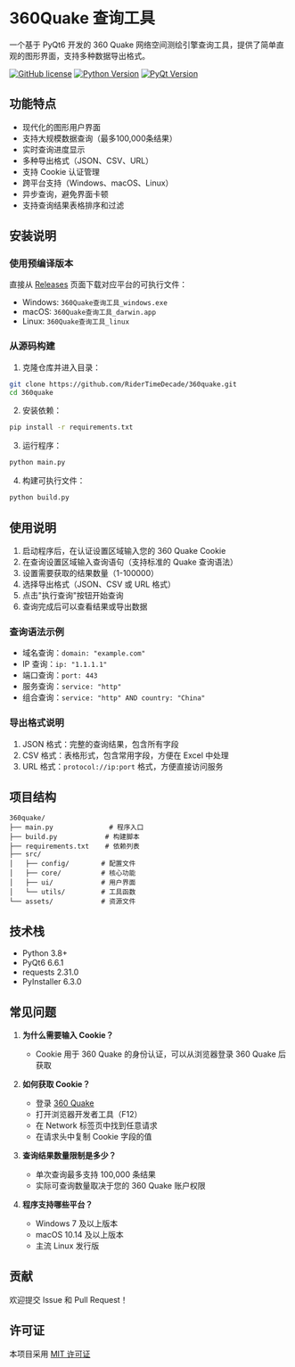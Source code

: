 # 360Quake 查询工具

一个基于 PyQt6 开发的 360 Quake 网络空间测绘引擎查询工具，提供了简单直观的图形界面，支持多种数据导出格式。

[![GitHub license](https://img.shields.io/github/license/RiderTimeDecade/360quake)](https://github.com/RiderTimeDecade/360quake/blob/main/LICENSE)
[![Python Version](https://img.shields.io/badge/python-3.8+-blue.svg)](https://www.python.org/downloads/)
[![PyQt Version](https://img.shields.io/badge/PyQt-6.6.1-green.svg)](https://pypi.org/project/PyQt6/)

## 功能特点

- 现代化的图形用户界面
- 支持大规模数据查询（最多100,000条结果）
- 实时查询进度显示
- 多种导出格式（JSON、CSV、URL）
- 支持 Cookie 认证管理
- 跨平台支持（Windows、macOS、Linux）
- 异步查询，避免界面卡顿
- 支持查询结果表格排序和过滤

## 安装说明

### 使用预编译版本

直接从 [Releases](https://github.com/RiderTimeDecade/360quake/releases) 页面下载对应平台的可执行文件：

- Windows: `360Quake查询工具_windows.exe`
- macOS: `360Quake查询工具_darwin.app`
- Linux: `360Quake查询工具_linux`

### 从源码构建

1. 克隆仓库并进入目录：
```bash
git clone https://github.com/RiderTimeDecade/360quake.git
cd 360quake
```

2. 安装依赖：
```bash
pip install -r requirements.txt
```

3. 运行程序：
```bash
python main.py
```

4. 构建可执行文件：
```bash
python build.py
```

## 使用说明

1. 启动程序后，在认证设置区域输入您的 360 Quake Cookie
2. 在查询设置区域输入查询语句（支持标准的 Quake 查询语法）
3. 设置需要获取的结果数量（1-100000）
4. 选择导出格式（JSON、CSV 或 URL 格式）
5. 点击"执行查询"按钮开始查询
6. 查询完成后可以查看结果或导出数据

### 查询语法示例

- 域名查询：`domain: "example.com"`
- IP 查询：`ip: "1.1.1.1"`
- 端口查询：`port: 443`
- 服务查询：`service: "http"`
- 组合查询：`service: "http" AND country: "China"`

### 导出格式说明

1. JSON 格式：完整的查询结果，包含所有字段
2. CSV 格式：表格形式，包含常用字段，方便在 Excel 中处理
3. URL 格式：`protocol://ip:port` 格式，方便直接访问服务

## 项目结构

```
360quake/
├── main.py              # 程序入口
├── build.py            # 构建脚本
├── requirements.txt    # 依赖列表
├── src/
│   ├── config/        # 配置文件
│   ├── core/          # 核心功能
│   ├── ui/            # 用户界面
│   └── utils/         # 工具函数
└── assets/            # 资源文件
```

## 技术栈

- Python 3.8+
- PyQt6 6.6.1
- requests 2.31.0
- PyInstaller 6.3.0

## 常见问题

1. **为什么需要输入 Cookie？**
   - Cookie 用于 360 Quake 的身份认证，可以从浏览器登录 360 Quake 后获取

2. **如何获取 Cookie？**
   - 登录 [360 Quake](https://quake.360.net/)
   - 打开浏览器开发者工具（F12）
   - 在 Network 标签页中找到任意请求
   - 在请求头中复制 Cookie 字段的值

3. **查询结果数量限制是多少？**
   - 单次查询最多支持 100,000 条结果
   - 实际可查询数量取决于您的 360 Quake 账户权限

4. **程序支持哪些平台？**
   - Windows 7 及以上版本
   - macOS 10.14 及以上版本
   - 主流 Linux 发行版

## 贡献

欢迎提交 Issue 和 Pull Request！

## 许可证

本项目采用 [MIT 许可证](LICENSE) 